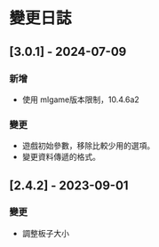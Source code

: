 # 變更日誌


## [3.0.1] - 2024-07-09
### 新增
- 使用 mlgame版本限制，10.4.6a2 

### 變更
- 遊戲初始參數，移除比較少用的選項。
- 變更資料傳遞的格式。



## [2.4.2] - 2023-09-01
### 變更
- 調整板子大小